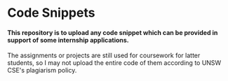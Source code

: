 # Code Snippets
#### This repository is to upload any code snippet which can be provided in support of some internship applications.

The assignments or projects are still used for coursework for latter students, so I may not upload the entire code of them according to UNSW CSE's plagiarism policy.

